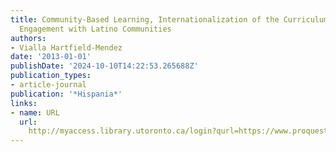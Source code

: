 ```yaml
---
title: Community-Based Learning, Internationalization of the Curriculum, and University
  Engagement with Latino Communities
authors:
- Vialla Hartfield-Mendez
date: '2013-01-01'
publishDate: '2024-10-10T14:22:53.265688Z'
publication_types:
- article-journal
publication: '*Hispania*'
links:
- name: URL
  url: 
    http://myaccess.library.utoronto.ca/login?qurl=https://www.proquest.com/docview/1651848926?accountid=14771&bdid=38382&_bd=Lbx8dnTIG6P3nGyiFex0qK4BqLU%3D
---
```


